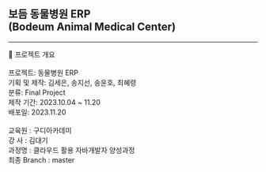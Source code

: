 <h2>보듬 동물병원 ERP <br> (Bodeum Animal Medical Center)</h2>
<hr>
📅 프로젝트 개요<br><br>
프로젝트: 동물병원 ERP <br>
기획 및 제작: 김세은, 송지선, 송윤호, 최혜령 <br>
분류: Final Project<br>
제작 기간: 2023.10.04 ~ 11.20<br>
배포일: 2023.11.20<br>
<br>
교육원   : 구디아카데미 <br>
강  사   : 김대기 <br>
과정명   : 클라우드 활용 자바개발자 양성과정<br>
최종 Branch : master

